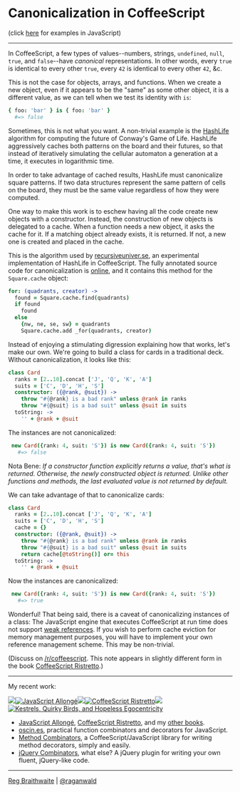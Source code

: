 # Canonicalization in CoffeeScript

(click [here](https://github.com/raganwald/homoiconic/blob/master/2012/11/canonicalization.js.md#readme) for examples in JavaScript)

---

In CoffeeScript, a few types of values--numbers, strings, `undefined`, `null`, `true`, and `false`--have *canonical* representations. In other words, every `true` is identical to every other `true`, every `42` is identical to every other `42`, &c.

This is not the case for objects, arrays, and functions. When we create a new object, even if it appears to be the "same" as some other object, it is a different value, as we can tell when we test its identity with `is`:

```coffeescript
{ foo: 'bar' } is { foo: 'bar' }
  #=> false  
```  

Sometimes, this is not what you want. A non-trivial example is the [HashLife] algorithm for computing the future of Conway's Game of Life. HashLife aggressively caches both patterns on the board and their futures, so that instead of iteratively simulating the cellular automaton a generation at a time, it executes in logarithmic time.

[HashLife]: https://en.wikipedia.org/wiki/Hashlife

In order to take advantage of cached results, HashLife must canonicalize square patterns. If two data structures represent the same pattern of cells on the board, they must be the same value regardless of how they were computed.

One way to make this work is to eschew having all the code create new objects with a constructor. Instead, the construction of new objects is delegated to a cache. When a function needs a new object, it asks the cache for it. If a matching object already exists, it is returned. If not, a new one is created and placed in the cache.

This is the algorithm used by [recursiveuniver.se], an experimental implementation of HashLife in CoffeeScript. The fully annotated source code for canonicalization is [online], and it contains this method for the `Square.cache` object:

[recursiveuniver.se]: http://recursiveuniver.se
[online]: http://recursiveuniver.se/docs/canonicalization.html

```coffeescript
for: (quadrants, creator) ->
  found = Square.cache.find(quadrants)
  if found
    found
  else
    {nw, ne, se, sw} = quadrants
    Square.cache.add _for(quadrants, creator)
```
        
Instead of enjoying a stimulating digression explaining how that works, let's make our own. We're going to build a class for cards in a traditional deck. Without canonicalization, it looks like this:

```coffeescript
class Card
  ranks = [2..10].concat ['J', 'Q', 'K', 'A']
  suits = ['C', 'D', 'H', 'S']
  constructor: ({@rank, @suit}) ->
    throw "#{@rank} is a bad rank" unless @rank in ranks
    throw "#{@suit} is a bad suit" unless @suit in suits
  toString: ->
    '' + @rank + @suit
```
        
The instances are not canonicalized:

```coffeescript        
 new Card({rank: 4, suit: 'S'}) is new Card({rank: 4, suit: 'S'})
   #=> false
```
       
Nota Bene: *If a constructor function explicitly returns a value, that's what is returned. Otherwise, the newly constructed object is returned. Unlike other functions and methods, the last evaluated value is not returned by default.*

We can take advantage of that to canonicalize cards:

```coffeescript
class Card
  ranks = [2..10].concat ['J', 'Q', 'K', 'A']
  suits = ['C', 'D', 'H', 'S']
  cache = {}
  constructor: ({@rank, @suit}) ->
    throw "#{@rank} is a bad rank" unless @rank in ranks
    throw "#{@suit} is a bad suit" unless @suit in suits
    return cache[@toString()] or= this
  toString: ->
    '' + @rank + @suit
```
        
Now the instances are canonicalized:

```coffeescript        
 new Card({rank: 4, suit: 'S'}) is new Card({rank: 4, suit: 'S'})
   #=> true
```
       
Wonderful! That being said, there is a caveat of canonicalizing instances of a class: The JavaScript engine that executes CoffeeScript at run time does not support [weak references](https://en.wikipedia.org/wiki/Weak_reference). If you wish to perform cache eviction for memory management purposes, you will have to implement your own reference management scheme. This may be non-trivial.

(Discuss on [/r/coffeescript](http://www.reddit.com/r/coffeescript/comments/12nidl/quick_tip_canonicalization_in_coffeescript/). This note appears in slightly different form in the book [CoffeeScript Ristretto](http://leanpub.com/coffeescript-ristretto).)

---

My recent work:

![](http://i.minus.com/iL337yTdgFj7.png)[![JavaScript Allongé](http://i.minus.com/iW2E1A8M5UWe6.jpeg)](http://leanpub.com/javascript-allonge "JavaScript Allongé")![](http://i.minus.com/iL337yTdgFj7.png)[![CoffeeScript Ristretto](http://i.minus.com/iMmGxzIZkHSLD.jpeg)](http://leanpub.com/coffeescript-ristretto "CoffeeScript Ristretto")![](http://i.minus.com/iL337yTdgFj7.png)[![Kestrels, Quirky Birds, and Hopeless Egocentricity](http://i.minus.com/ibw1f1ARQ4bhi1.jpeg)](http://leanpub.com/combinators "Kestrels, Quirky Birds, and Hopeless Egocentricity")

* [JavaScript Allongé](http://leanpub.com/javascript-allonge), [CoffeeScript Ristretto](http://leanpub.com/coffeescript-ristretto), and my [other books](http://leanpub.com/u/raganwald).
* [oscin.es](http://oscin.es), practical function combinators and decorators for JavaScript.
* [Method Combinators](https://github.com/raganwald/method-combinators), a CoffeeScript/JavaScript library for writing method decorators, simply and easily.
* [jQuery Combinators](http://github.com/raganwald/jquery-combinators), what else? A jQuery plugin for writing your own fluent, jQuery-like code.  

---

[Reg Braithwaite](http://braythwayt.com) | [@raganwald](http://twitter.com/raganwald)